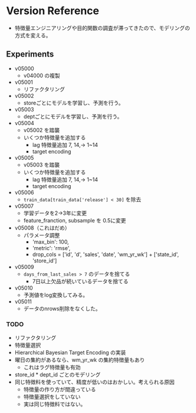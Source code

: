 # Version Reference

- 特徴量エンジニアリングや目的関数の調査が滞ってきたので、モデリングの方式を変える。


## Experiments
- v05000
  - v04000 の複製
- v05001
  - リファクタリング
- v05002
  - storeごとにモデルを学習し、予測を行う。
- v05003
  - deptごとにモデルを学習し、予測を行う。
- v05004
  - v05002 を踏襲
  - いくつか特徴量を追加する
    - lag 特徴量追加 7, 14,-> 1~14
    - target encoding
- v05005
  - v05003 を踏襲
  - いくつか特徴量を追加する
    - lag 特徴量追加 7, 14,-> 1~14
    - target encoding
- v05006
  - `train_data[train_data['release'] < 30]` を除去
- v05007
  - 学習データを2->3年に変更
  - feature_franction, subsample を 0.5に変更
- v05008（これはだめ）
  - パラメータ調整
    - 'max_bin': 100,
    - 'metric': 'rmse',
    - drop_cols = ['id', 'd', 'sales', 'date', 'wm_yr_wk'] + ['state_id', 'store_id']
- v05009
  - `days_from_last_sales > 7` のデータを捨てる
    - 7日以上欠品が続いているデータを捨てる
- v05010
  - 予測値をlog変換してみる。
- v05011
  - データのnrows削除をなくした。


### TODO


- リファクタリング
- 特徴量選択
- Hierarchical Bayesian Target Encoding の実装
- 曜日の集約があるなら、wm_yr_wk の集約特徴量もあり
  - これはラグ特徴量も有効
- store_id * dept_id ごとのモデリング
- 同じ特徴料を使っていて、精度が低いのはおかしい。考えられる原因
  - 特徴量の作り方が間違っている
  - 特徴量選択をしていない
  - 実は同じ特徴料ではない。

